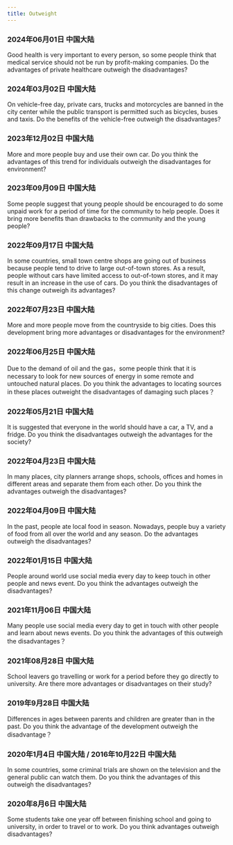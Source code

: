 ```yaml
---
title: Outweight
---
```

### 2024年06月01日 中国大陆
Good health is very important to every person, so  some people think that medical service should not be run by profit-making companies. Do the advantages of private healthcare outweigh the disadvantages?

### 2024年03月02日 中国大陆
On vehicle-free day, private cars, trucks and motorcycles are banned in the city center while the public transport is permitted such as bicycles, buses and taxis. Do the benefits of the vehicle-free outweigh the disadvantages?

### 2023年12月02日 中国大陆
More and more people buy and use their own car. Do you think the advantages of this trend for individuals outweigh the disadvantages for environment?

### 2023年09月09日 中国大陆
Some people suggest that young people should be encouraged to do some unpaid work for a period of time for the community to help people. Does it bring more benefits  than drawbacks to the community and the young people? 
​​​

### 2022年09月17日 中国大陆
In some countries, small town centre shops are going out of business because people tend to drive to large out-of-town stores. As a result, people without cars have limited access to out-of-town stores, and it may result in an increase in the use of cars. Do you think the disadvantages of this change outweigh its advantages?


### 2022年07月23日 中国大陆
More and more people move from the countryside to big cities. Does this development bring more advantages or disadvantages for the environment?

### 2022年06月25日 中国大陆
Due to the demand of oil and the gas，some people think that it is necessary to look for new sources of energy in some remote and untouched natural places. Do you think the advantages to locating sources in these places outweight the disadvantages of damaging such places？
 

### 2022年05月21日 中国大陆
It is suggested that everyone in the world should have a car, a TV, and a fridge. Do you think the disadvantages outweigh the advantages for the society?


### 2022年04月23日 中国大陆
In many places, city planners arrange shops, schools, offices and homes in different areas and separate them from each other. Do you think the advantages outweigh the disadvantages?


### 2022年04月09日 中国大陆
In the past, people ate local food in season. Nowadays, people buy a variety of food from all over the world and any season. Do the advantages outweigh the disadvantages?

### 2022年01月15日 中国大陆
People around world use social media every day to keep touch in other people and news event. Do you think the advantages outweigh the disadvantages?

### 2021年11月06日 中国大陆
Many people use social media every day to get in touch with other people and learn about news events. Do you think the advantages of this outweigh the disadvantages？

### 2021年08月28日 中国大陆
School leavers go travelling or work for a period before they go directly to university. Are there more advantages or disadvantages on their study?

### 2019年9月28日 中国大陆
Differences in ages between parents and children are greater than in the past. Do you think the advantage of the development outweigh the disadvantage？

### 2020年1月4日 中国大陆 / 2016年10月22日 中国大陆
In some countries, some criminal trials are shown on the television and the general public can watch them. Do you think the advantages of this outweigh the disadvantages? 

### 2020年8月6日 中国大陆
Some students take one year off between finishing school and going to university, in order to travel or to work. Do you think advantages outweigh disadvantages?
